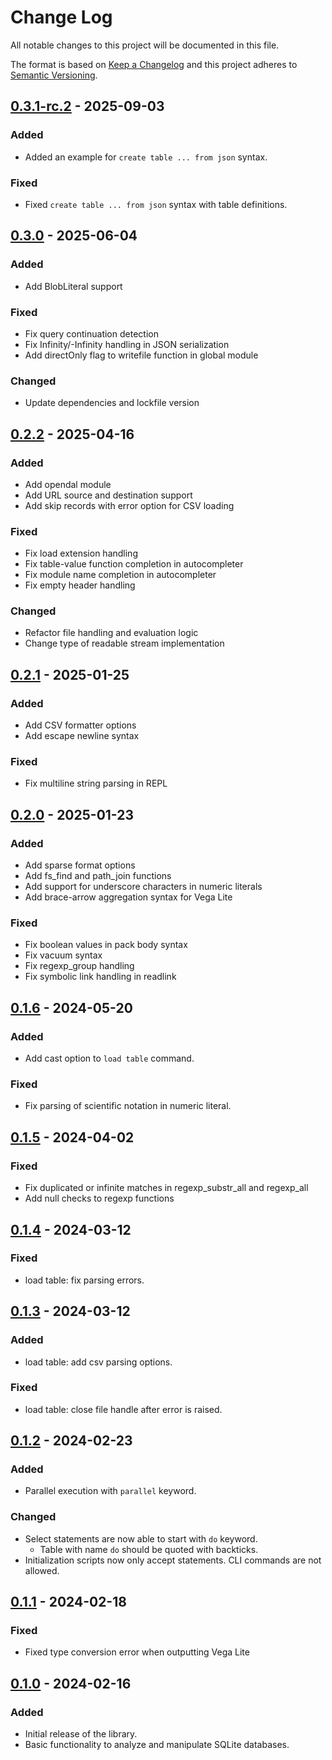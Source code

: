 # Change Log

All notable changes to this project will be documented in this file.

The format is based on [Keep a Changelog](http://keepachangelog.com/)
and this project adheres to [Semantic Versioning](http://semver.org/).

## [0.3.1-rc.2](https://github.com/mandel59/erq/compare/v0.3.0...v0.3.1-rc.2) - 2025-09-03

### Added
- Added an example for `create table ... from json` syntax.

### Fixed
- Fixed `create table ... from json` syntax with table definitions.

## [0.3.0](https://github.com/mandel59/erq/compare/v0.2.2...v0.3.0) - 2025-06-04

### Added

- Add BlobLiteral support

### Fixed

- Fix query continuation detection
- Fix Infinity/-Infinity handling in JSON serialization
- Add directOnly flag to writefile function in global module

### Changed

- Update dependencies and lockfile version

## [0.2.2](https://github.com/mandel59/erq/compare/v0.2.1...v0.2.2) - 2025-04-16

### Added

- Add opendal module
- Add URL source and destination support
- Add skip records with error option for CSV loading

### Fixed

- Fix load extension handling
- Fix table-value function completion in autocompleter
- Fix module name completion in autocompleter
- Fix empty header handling

### Changed

- Refactor file handling and evaluation logic
- Change type of readable stream implementation

## [0.2.1](https://github.com/mandel59/erq/compare/v0.2.0...v0.2.1) - 2025-01-25

### Added

- Add CSV formatter options
- Add escape newline syntax

### Fixed

- Fix multiline string parsing in REPL

## [0.2.0](https://github.com/mandel59/erq/compare/v0.1.6...v0.2.0) - 2025-01-23

### Added

- Add sparse format options
- Add fs_find and path_join functions
- Add support for underscore characters in numeric literals
- Add brace-arrow aggregation syntax for Vega Lite

### Fixed

- Fix boolean values in pack body syntax
- Fix vacuum syntax
- Fix regexp_group handling
- Fix symbolic link handling in readlink

## [0.1.6](https://github.com/mandel59/erq/compare/v0.1.5...v0.1.6) - 2024-05-20

### Added

- Add cast option to `load table` command.

### Fixed

- Fix parsing of scientific notation in numeric literal.

## [0.1.5](https://github.com/mandel59/erq/compare/v0.1.4...v0.1.5) - 2024-04-02

### Fixed

- Fix duplicated or infinite matches in regexp_substr_all and regexp_all
- Add null checks to regexp functions

## [0.1.4](https://github.com/mandel59/erq/compare/v0.1.3...v0.1.4) - 2024-03-12

### Fixed

- load table: fix parsing errors.

## [0.1.3](https://github.com/mandel59/erq/compare/v0.1.2...v0.1.3) - 2024-03-12

### Added

- load table: add csv parsing options.

### Fixed

- load table: close file handle after error is raised.

## [0.1.2](https://github.com/mandel59/erq/compare/v0.1.1...v0.1.2) - 2024-02-23

### Added

- Parallel execution with `parallel` keyword.

### Changed

- Select statements are now able to start with `do` keyword.
  - Table with name `do` should be quoted with backticks.
- Initialization scripts now only accept statements. CLI commands are not allowed.

## [0.1.1](https://github.com/mandel59/erq/compare/v0.1.0...v0.1.1) - 2024-02-18

### Fixed

- Fixed type conversion error when outputting Vega Lite

## [0.1.0](https://github.com/mandel59/erq/releases/tag/v0.1.0) - 2024-02-16

### Added

- Initial release of the library.
- Basic functionality to analyze and manipulate SQLite databases.
